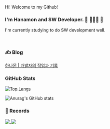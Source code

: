 Hi! Welcome to my Github!
### I'm Hanamon and SW Developer. 👋 🧑🏻‍💻 🌳
I'm currently studying to do SW development well.

<br />

### ✍️ Blog
[하나몬 | 개발자의 작업과 기록](https://hanamon.kr)

### GitHub Stats
[![Top Langs](https://github-readme-stats.vercel.app/api/top-langs/?username=hanamon&layout=compact&card_width=445&hide=hack&theme=cobalt)](https://github.com/hanamon/github-readme-stats)

![Anurag's GitHub stats](https://github-readme-stats.vercel.app/api?username=hanamon&count_private=true&show_icons=true&theme=cobalt&icon_color=78D9F8)

### 📖 Records
<a href="https://github.com/hanamon/Today-Record">
  <img align="center" src="https://github-readme-stats.vercel.app/api/pin/?username=hanamon&repo=Today-Record" />
</a>
<a href="https://github.com/hanamon/learning-vuejs">
  <img align="center" src="https://github-readme-stats.vercel.app/api/pin/?username=hanamon&repo=learning-vuejs" />
</a>

<!--
**hanamon/hanamon** is a ✨ _special_ ✨ repository because its `README.md` (this file) appears on your GitHub profile.

Here are some ideas to get you started:

- 🔭 I’m currently working on ...
- 🌱 I’m currently learning ...
- 👯 I’m looking to collaborate on ...
- 🤔 I’m looking for help with ...
- 💬 Ask me about ...
- 📫 How to reach me: ...
- 😄 Pronouns: ...
- ⚡ Fun fact: ...
-->
